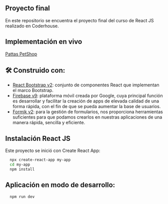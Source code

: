 ## Proyecto final
En este repositorio se encuentra el proyecto final del curso de React JS realizado en Coderhouse.

## Implementación en vivo
[Pattas PetShop](https://reverent-mayer-687355.netlify.app)

## 🛠 Construido con:
- [React Bootstrap v2](https://react-bootstrap.github.io/): conjunto de componentes React que implementan el marco Bootstrap.
- [Firebase v9](https://firebase.google.com/): plataforma móvil creada por Google, cuya principal función es desarrollar y facilitar la creación de apps de elevada calidad de una forma rápida, con el fin de que se pueda aumentar la base de usuarios.
- [Formik v2](https://formik.org/docs/overview): para la gestión de formularios, nos proporciona herramientas suficientes para que podamos crearlos en nuestras aplicaciones de una manera rápida, sencilla y eficiente.

## Instalación React JS
Este proyecto se inició con Create React App:
```bash
  npx create-react-app my-app
  cd my-app
  npm install
```
## Aplicación en modo de desarrollo:
```bash
  npm run dev
```
